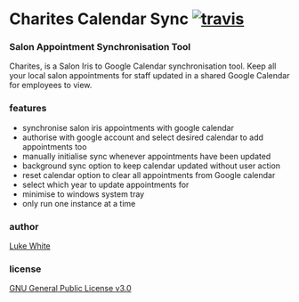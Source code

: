 # Charites Calendar Sync [![travis][travis-image]][travis-url] 

[travis-image]: https://travis-ci.org/luke-white/charites-cal-sync.svg?branch=master
[travis-url]: https://travis-ci.org/luke-white/charites-cal-sync

### Salon Appointment Synchronisation Tool

Charites, is a Salon Iris to Google Calendar synchronisation tool.
Keep all your local salon appointments for staff updated in a shared Google Calendar for employees to view.

### features

- synchronise salon iris appointments with google calendar
- authorise with google account and select desired calendar to add appointments too
- manually initialise sync whenever appointments have been updated
- background sync option to keep calendar updated without user action
- reset calendar option to clear all appointments from Google calendar
- select which year to update appointments for
- minimise to windows system tray
- only run one instance at a time


### author

[Luke White](https://github.com/luke-white)

### license

[GNU General Public License v3.0](https://www.gnu.org/licenses/gpl-3.0.en.html)